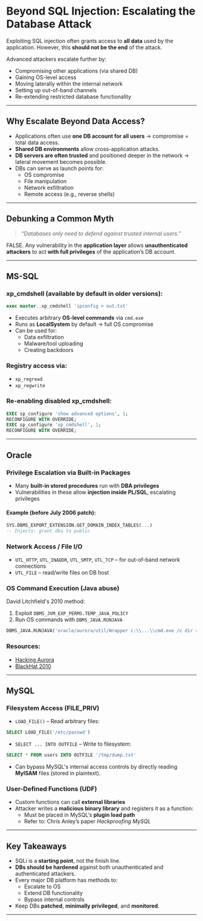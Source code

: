 # Beyond SQL Injection: Escalating the Database Attack

Exploiting SQL injection often grants access to **all data** used by the application. However, this **should not be the end** of the attack.

Advanced attackers escalate further by:
* Compromising other applications (via shared DB)
* Gaining OS-level access
* Moving laterally within the internal network
* Setting up out-of-band channels
* Re-extending restricted database functionality

---

## **Why Escalate Beyond Data Access?**

- Applications often use **one DB account for all users** → compromise = total data access.
- **Shared DB environments** allow cross-application attacks.
- **DB servers are often trusted** and positioned deeper in the network → lateral movement becomes possible.
- DBs can serve as launch points for:
  * OS compromise
  * File manipulation
  * Network exfiltration
  * Remote access (e.g., reverse shells)

---

## **Debunking a Common Myth**

> *“Databases only need to defend against trusted internal users.”*

FALSE. Any vulnerability in the **application layer** allows **unauthenticated attackers** to act **with full privileges** of the application’s DB account.

---

## **MS-SQL**

### **xp_cmdshell** (available by default in older versions):
```sql
exec master..xp_cmdshell 'ipconfig > out.txt'
```

* Executes arbitrary **OS-level commands** via `cmd.exe`
* Runs as **LocalSystem** by default → full OS compromise
* Can be used for:
  - Data exfiltration
  - Malware/tool uploading
  - Creating backdoors

### **Registry access via**:
* `xp_regread`
* `xp_regwrite`

### **Re-enabling disabled xp_cmdshell**:
```sql
EXEC sp_configure 'show advanced options', 1;
RECONFIGURE WITH OVERRIDE;
EXEC sp_configure 'xp_cmdshell', 1;
RECONFIGURE WITH OVERRIDE;
```

---

## **Oracle**

### **Privilege Escalation via Built-in Packages**
* Many **built-in stored procedures** run with **DBA privileges**
* Vulnerabilities in these allow **injection inside PL/SQL**, escalating privileges

#### Example (before July 2006 patch):
```sql
SYS.DBMS_EXPORT_EXTENSION.GET_DOMAIN_INDEX_TABLES(...)
-- Injects: grant dba to public
```

### **Network Access / File I/O**
* `UTL_HTTP`, `UTL_INADDR`, `UTL_SMTP`, `UTL_TCP` – for out-of-band network connections
* `UTL_FILE` – read/write files on DB host

### **OS Command Execution (Java abuse)**
David Litchfield's 2010 method:
1. Exploit `DBMS_JVM_EXP_PERMS.TEMP_JAVA_POLICY`
2. Run OS commands with `DBMS_JAVA.RUNJAVA`
```sql
DBMS_JAVA.RUNJAVA('oracle/aurora/util/Wrapper c:\\...\\cmd.exe /c dir > C:\\OUT.LST')
```

### Resources:
* [Hacking Aurora](http://www.databasesecurity.com/HackingAurora.pdf)
* [BlackHat 2010](https://www.notsosecure.com/folder2/2010/08/02/blackhat-2010/)

---

## **MySQL**

### **Filesystem Access (FILE_PRIV)**

* `LOAD_FILE()` – Read arbitrary files:
```sql
SELECT LOAD_FILE('/etc/passwd')
```

* `SELECT ... INTO OUTFILE` – Write to filesystem:
```sql
SELECT * FROM users INTO OUTFILE '/tmp/dump.txt'
```

* Can bypass MySQL's internal access controls by directly reading **MyISAM** files (stored in plaintext).

### **User-Defined Functions (UDF)**

* Custom functions can call **external libraries**
* Attacker writes a **malicious binary library** and registers it as a function:
  - Must be placed in MySQL’s **plugin load path**
  - Refer to: Chris Anley’s paper *Hackproofing MySQL*

---

## **Key Takeaways**

- SQLi is a **starting point**, not the finish line.
- **DBs should be hardened** against both unauthenticated and authenticated attackers.
- Every major DB platform has methods to:
  - Escalate to OS
  - Extend DB functionality
  - Bypass internal controls
- Keep DBs **patched**, **minimally privileged**, and **monitored**.

---
